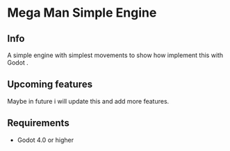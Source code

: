 # Mega Man Simple Engine


## Info
A simple engine with simplest movements to show how implement this with Godot .

## Upcoming features

Maybe in future i will update this and add more features.

## Requirements
- Godot 4.0 or higher